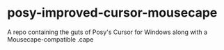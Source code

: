 # posy-improved-cursor-mousecape
A repo containing the guts of Posy's Cursor for Windows along with a Mousecape-compatible .cape
